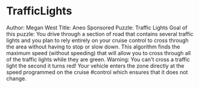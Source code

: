 # TrafficLights
Author: Megan West 
Title: Aneo Sponsored Puzzle: Traffic Lights 
Goal of this puzzle: You drive through a section of road that contains several traffic lights and you plan to rely entirely on your cruise control to cross through the area without having to stop or slow down. This algorithm finds the maximum speed (without speeding) that will allow you to cross through all of the traffic lights while they are green. Warning: You can't cross a traffic light the second it turns red! 
Your vehicle enters the zone directly at the speed programmed on the cruise #control which ensures that it does not change.


